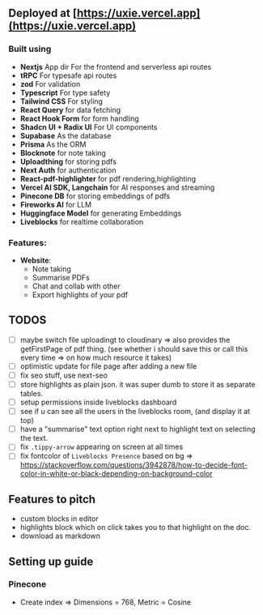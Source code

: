 ## Deployed at [https://uxie.vercel.app](https://uxie.vercel.app)

### Built using

- **Nextjs** App dir For the frontend and serverless api routes
- **tRPC** For typesafe api routes
- **zod** For validation
- **Typescript** For type safety
- **Tailwind CSS** For styling
- **React Query** for data fetching
- **React Hook Form** for form handling
- **Shadcn UI + Radix UI** For UI components
- **Supabase** As the database
- **Prisma** As the ORM
- **Blocknote** for note taking
- **Uploadthing** for storing pdfs
- **Next Auth** for authentication
- **React-pdf-highlighter** for pdf rendering,highlighting
- **Vercel AI SDK, Langchain** for AI responses and streaming
- **Pinecone DB** for storing embeddings of pdfs
- **Fireworks AI** for LLM
- **Huggingface Model** for generating Embeddings
- **Liveblocks** for realtime collaboration

### Features:

- **Website**:
  - Note taking
  - Summarise PDFs
  - Chat and collab with other
  - Export highlights of your pdf

## TODOS

- [ ] maybe switch file uploadingt to cloudinary => also provides the getFirstPage of pdf thing. (see whether i should save this or call this every time => on how much resource it takes)
- [ ] optimistic update for file page after adding a new file
- [ ] fix seo stuff, use next-seo
- [ ] store highlights as plain json. it was super dumb to store it as separate tables.
- [ ] setup permissions inside liveblocks dashboard
- [ ] see if u can see all the users in the liveblocks room, (and display it at top)
- [ ] have a "summarise" text option right next to highlight text on selecting the text.
- [ ] fix `.tippy-arrow` appearing on screen at all times
- [ ] fix fontcolor of `Liveblocks Presence` based on bg => https://stackoverflow.com/questions/3942878/how-to-decide-font-color-in-white-or-black-depending-on-background-color

## Features to pitch

- custom blocks in editor
- highlights block which on click takes you to that highlight on the doc.
- download as markdown

## Setting up guide

### Pinecone

- Create index => Dimensions = 768, Metric = Cosine
